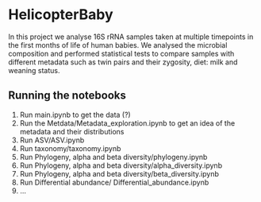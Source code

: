 # HelicopterBaby

In this project we analyse 16S rRNA samples taken at multiple timepoints in the first months of life of human babies.
We analysed the microbial composition and performed statistical tests to compare samples with different metadata such as twin pairs and their zygosity, diet: milk and weaning status. 

## Running the notebooks
1. Run main.ipynb to get the data (?)
2. Run the Metdata/Metadata_exploration.ipynb to get an idea of the metadata and their distributions
3. Run ASV/ASV.ipynb
4. Run taxonomy/taxonomy.ipynb
5. Run Phylogeny, alpha and beta diversity/phylogeny.ipynb
6. Run  Phylogeny, alpha and beta diversity/alpha_diversity.ipynb
7. Run  Phylogeny, alpha and beta diversity/beta_diversity.ipynb
8. Run Differential abundance/ Differential_abundance.ipynb
9. ...
